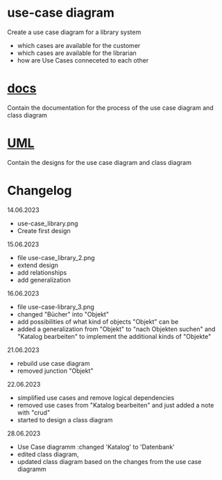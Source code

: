 # use-case diagram
Create a use case diagram for a library system 
- which cases are available for the customer
- which cases are available for the librarian 
- how are Use Cases conneceted to each other

# [docs](docs)
Contain the documentation for the process of the use case diagram and class diagram
# [UML](UML)
Contain the designs for the use case diagram and class diagram

# Changelog 
14.06.2023 
- use-case_library.png
- Create first design 

15.06.2023
- file use-case_library_2.png
- extend design
- add relationships  
- add generalization

16.06.2023
- file use-case-library_3.png
- changed "Bücher" into "Objekt"
- add possibilities of what kind of objects "Objekt" can be
- added a generalization from "Objekt" to "nach Objekten suchen" and "Katalog bearbeiten" to implement the additional kinds of "Objekte"

21.06.2023
- rebuild use case diagram
- removed junction "Objekt"

22.06.2023
- simplified use cases and remove logical dependencies
- removed use cases from "Katalog bearbeiten" and just added a note with "crud"
- started to design a class diagram

28.06.2023
- Use Case diagramm :changed 'Katalog' to 'Datenbank'
- edited class diagram, 
- updated class diagram based on the changes from the use case diagramm